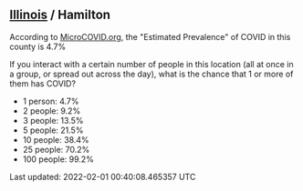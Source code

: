 
## [Illinois](/united-states/illinois) / Hamilton

According to [MicroCOVID.org](http://microcovid.org),
the "Estimated Prevalence" of COVID in this county is 4.7%

If you interact with a certain number of people in this location
(all at once in a group, or spread out across the day), what is the chance that
1 or more of them has COVID?

- 1 person: 4.7%
- 2 people: 9.2%
- 3 people: 13.5%
- 5 people: 21.5%
- 10 people: 38.4%
- 25 people: 70.2%
- 100 people: 99.2%

Last updated: 2022-02-01 00:40:08.465357 UTC
